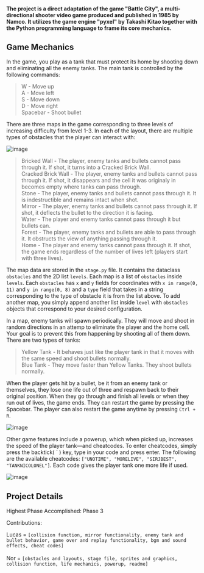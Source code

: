 #### The project is a direct adaptation of the game "Battle City", a multi-directional shooter video game produced and published in 1985 by Namco. It utilizes the game engine "pyxel" by Takashi Kitao together with the Python programming language to frame its core mechanics.

## Game Mechanics

In the game, you play as a tank that must protect its home by shooting down and eliminating all the enemy tanks. The main tank is controlled by the following commands:

> W - Move up<br>A - Move left<br>S - Move down<br>D - Move right<br>Spacebar - Shoot bullet

There are three maps in the game corresponding to three levels of increasing difficulty from level 1-3. In each of the layout, there are multiple types of obstacles that the player can interact with:

![image](https://github.com/norii7/cs12mp1NorLucas/assets/167980560/bef892b5-9237-4769-8c3c-d0e366c35a50)


> Bricked Wall - The player, enemy tanks and bullets cannot pass through it. If shot, it turns into a Cracked Brick Wall.<br>Cracked Brick Wall - The player, enemy tanks and bullets cannot pass through it. If shot, it disappears and the cell it was originaly in becomes empty where tanks can pass through.<br>Stone - The player, enemy tanks and bullets cannot pass through it. It is indestructible and remains intact when shot.<br>Mirror - The player, enemy tanks and bullets cannot pass through it. If shot, it deflects the bullet to the direction it is facing.<br>Water - The player and enemy tanks cannot pass through it but bullets can.<br>Forest - The player, enemy tanks and bullets are able to pass through it. It obstructs the view of anything passing through it.<br>Home - The player and enemy tanks cannot pass through it. If shot, the game ends regardless of the number of lives left (players start with three lives).

The map data are stored in the `stage.py` file. It contains the dataclass `obstacles` and the 2D list `levels`. Each map is a list of `obstacles` inside `levels`. Each `obstacles` has `x` and `y` fields for coordinates with `x in range(0, 11)` and `y in range(0, 8)` and a `type` field that takes in a string corresponding to the type of obstacle it is from the list above. To add another map, you simply append another list inside `level` with `obstacles` objects that correspond to your desired configuration.

In a map, enemy tanks will spawn periodically. They will move and shoot in random directions in an attemp to eliminate the player and the home cell. Your goal is to prevent this from happening by shooting all of them down. There are two types of tanks:

> Yellow Tank - It behaves just like the player tank in that it moves with the same speed and shoot bullets normally.<br>Blue Tank - They move faster than Yellow Tanks. They shoot bullets normally.

When the player gets hit by a bullet, be it from an enemy tank or themselves, they lose one life out of three and respawn back to their original position. When they go through and finish all levels or when they run out of lives, the game ends. They can restart the game by pressing the Spacebar. The player can also restart the game anytime by pressing `Ctrl + R`.

![image](https://github.com/norii7/cs12mp1NorLucas/assets/167980560/f2eca9a0-b296-4a67-9533-626502bdde69)


Other game features include a powerup, which when picked up, increases the speed of the player tank—and cheatcodes. To enter cheatcodes, simply press the backtick( &#96; ) key, type in your code and press enter. The following are the available cheatcodes: `["UNOTIME", "MORELIVE", "SIRJBEST", "TANKNICOLONEL"]`. Each code gives the player tank one more life if used.

![image](https://github.com/norii7/cs12mp1NorLucas/assets/167980560/1774857a-99ce-43ca-9669-047c6a5b1049)


## Project Details

Highest Phase Accomplished: Phase 3

Contributions:

Lucas = `[collision function, mirror functionality, enemy tank and bullet behavior, game over and replay functionality, bgm and sound effects, cheat codes]`<br><br>Nor = `[obstacles and layouts, stage file, sprites and graphics, collision function, life mechanics, powerup, readme]`
